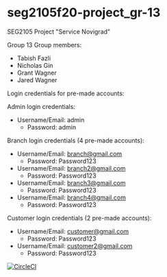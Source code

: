 # seg2105f20-project_gr-13
SEG2105 Project "Service Novigrad"


Group 13
Group members:
- Tabish Fazli 
- Nicholas Gin
- Grant Wagner
- Jared Wagner


Login credentials for pre-made accounts:

Admin login credentials:
- Username/Email: admin
  - Password: admin
    

Branch login credentials (4 pre-made accounts):
- Username/Email: branch@gmail.com
  - Password: Password123
- Username/Email: branch2@gmail.com
  - Password: Password123
- Username/Email: branch3@gmail.com
  - Password: Password123
- Username/Email: branch4@gmail.com
  - Password: Password123


Customer login credentials (2 pre-made accounts):
- Username/Email: customer@gmail.com
  - Password: Password123
- Username/Email: customer2@gmail.com
  - Password: Password123


[![CircleCI](https://circleci.com/gh/SEG2105-uottawa/seg2105f20-project_gr-13.svg?style=svg&circle-token=933821f756d53318a90bf6c4368fb53358cff30b)](https://app.circleci.com/pipelines/github/SEG2105-uottawa/seg2105f20-project_gr-13)
